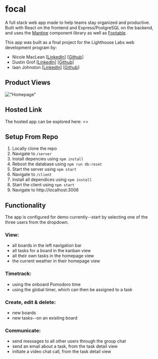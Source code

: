 # focal
A full stack web app made to help teams stay organized and productive. Built with React on the frontend and Express/PostgreSQL on the backend, and uses the [Mantine](https://mantine.dev/) component library as well as [Footable](https://fooplugins.github.io/FooTable/).

This app was built as a final project for the Lighthouse Labs web development program by:
* Nicole MacLean [[LinkedIn](https://www.linkedin.com/in/nicole-maclean-501aa6b6/)] [[Github](https://github.com/niccmac)]
* Dustin Grof [[LinkedIn](https://www.linkedin.com/in/dustingrof/)] [[Github](https://github.com/dustingrof)]
* Iaan Johnston [[LinkedIn](https://www.linkedin.com/in/iaanjohnston/)] [[Github](https://github.com/double-slide)]


## Product Views
!["Homepage"](https://llandscapes-10674.kxcdn.com/wp-content/uploads/2019/07/lighting.jpg)


## Hosted Link
The hosted app can be explored here:
<>

## Setup From Repo
1. Locally clone the repo
2. Navigate to `/server`
3. Install depencies using `npm install`
4. Reboot the database using `npm run db:reset`
5. Start the server using `npm start`
6. Navigate to `/client`
7. Install all dependices using `npm install`
8. Start the client using `npm start`
9. Navigate to http://localhost:3006

## Functionality
The app is configured for demo currently--start by selecting one of the three users from the dropdown.

### View:
- all boards in the left navigation bar
- all tasks for a board in the kanban view
- all their own tasks in the homepage view
- the current weather in their homepage view

### Timetrack:
- using the onboard Pomodoro time
- using the global timer, which can then be assigned to a task

### Create, edit & delete:
- new boards
- new tasks--on an existing board

### Communicate:
- send messages to all other users through the group chat
- send an email about a task, from the task detail view
- initiate a video chat call, from the task detail view
  